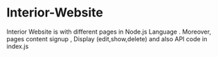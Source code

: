 # Interior-Website
Interior Website is with different pages in Node.js Language . Moreover, pages content signup , Display (edit,show,delete) and also API code in index.js
